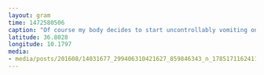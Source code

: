 ```yaml
---
layout: gram
time: 1472580506
caption: "Of course my body decides to start uncontrollably vomiting on the day I'm suppose to fly to London."
latitude: 36.8028
longitude: 10.1797
media:
- media/posts/201608/14031677_299406310421627_859846343_n_17851711624119735.jpg
---
```

